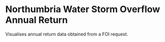 # Northumbria Water Storm Overflow Annual Return

Visualises annual return data obtained from a FOI request.
